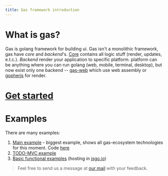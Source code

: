 ```yaml
---
title: Gas framework introduction
---
```


# What is gas?

Gas is golang framework for building ui. 
Gas isn't a monolithic framework, gas have *core* and *backend*'s. 
[Core](https://github.com/gascore/gas) contains all logic stuff (render, updates, e.t.c.). 
*Backend* render your application to specific platform. platform can be anything where you can run golang (web, mobile, terminal, desktop),
but now exist only one backend -- [gas-web](https://github.com/gascore/gas-web) which use web assembly or [gopherjs](https://github.com/gopherjs/gopherjs) for render.

# [Get started](https://gascore.github.io/basic/overview)

# Examples

There are many examples:

1. [Main example](https://gascore.github.io/examples/main/#) - biggest example, shows all gas-ecosystem technologies for this moment. Code [here](https://github.com/gascore/gas/examples/main)
2. [TODO-MVC example](https://gascore.github.io/examples/todo)
3. [Basic functional examples](https://github.com/gascore/gas/blob/master/examples) (hosting in [jsgo.io](https://jsgo.io))

> Feel free to send us a message at [our mail](mailto:nowasmawesome@gmail.com) with your feedback.


